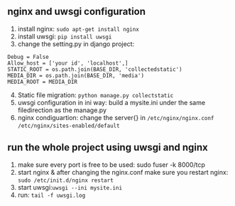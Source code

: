 ## nginx and uwsgi configuration
1. install nginx: `sudo apt-get install nginx`
2. install uwsgi: `pip install uwsgi`
3. change the setting.py in django project:
  ```
  Debug = False
  Allow_host = ['your id', 'localhost',]
  STATIC_ROOT = os.path.join(BASE_DIR, 'collectedstatic')
  MEDIA_DIR = os.path.join(BASE_DIR, 'media')
  MEDIA_ROOT = MEDIA_DIR
  ```
4. Static file migration: `python manage.py collectstatic`
5. uwsgi configuration in ini way: build a mysite.ini under the same filedirection as the manage.py
6. nginx condiguartion: change the server{} in `/etc/nginx/nginx.conf ` `/etc/nginx/sites-enabled/default `
## run the whole project using uwsgi and nginx
1. make sure every port is free to be used: sudo fuser -k 8000/tcp
2. start nginx & after changing the nginx.conf make sure you restart nginx: `sudo /etc/init.d/nginx restart`
3. start uwsgi:`uwsgi --ini mysite.ini`
4. run: `tail -f uwsgi.log`

